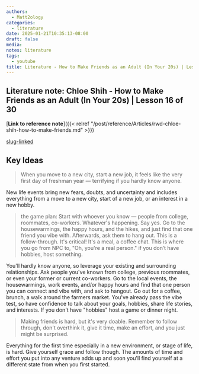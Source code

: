 ```yaml
---
authors:
  - Matt2ology
categories:
  - literature
date: 2025-01-21T10:35:13-08:00
draft: false
media:
notes: literature
tags:
  - youtube
title: Literature - How to Make Friends as an Adult (In Your 20s) | Lesson 16 of 30
---
```


## Literature note: Chloe Shih - How to Make Friends as an Adult (In Your 20s) | Lesson 16 of 30

[**Link to reference note**]({{< relref "/post/reference/Articles/rwd-chloe-shih-how-to-make-friends.md" >}})

[slug-linked](p/reference/Articles/rwd-chloe-shih-how-to-make-friends)

## Key Ideas

<!-- Idea 1: Key point or insights written in your own words -->

> When you move to a new city, start a new job, it feels like the very first day of freshman year — terrifying if you hardly know anyone.

New life events bring new fears, doubts, and uncertainty and includes
everything from a move to a new city, start of a new job, or an interest in
a new hobby.

> the game plan: Start with whoever you know — people from
> college, roommates, co-workers. Whatever's happening. Say yes. Go
> to the housewarmings, the happy hours, and the hikes, and just find
> that one friend you vibe with. Afterwards, ask them to hang out. This is a follow-through. It's critical! It's a meal, a coffee chat. This is where you go from NPC to, "Oh, you're a real person." if you don’t have hobbies, host something.

You'll hardly know anyone, so leverage your existing and surrounding relationships.
Ask people you've known from college, previous roommates, or even your former or
current co-workers. Go to the local events, the housewarmings, work events, and/or happy
hours and find that one person you can connect and vibe with, and ask to hangout. Go out
for a coffee, brunch, a walk around the farmers market. You've already pass the vibe test, so
have confidence to talk about your goals, hobbies, share life stories, and interests.
If you don't have "hobbies" host a game or dinner night.

> Making friends is hard, but it's very doable. Remember to follow through, don't overthink it, give it time, make an effort, and you just might be surprised.

Everything for the first time especially in a new environment, or stage of life, is hard.
Give yourself grace and follow though. The amounts of time and effort you put into any
venture adds up and soon you'll find yourself at a different state from when you first started.
